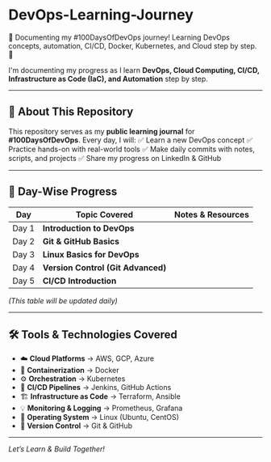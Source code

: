 # DevOps-Learning-Journey
📖 Documenting my #100DaysOfDevOps journey! Learning DevOps concepts, automation, CI/CD, Docker, Kubernetes, and Cloud step by step. 🚀

I'm documenting my progress as I learn **DevOps, Cloud Computing, CI/CD, Infrastructure as Code (IaC), and Automation** step by step.

---

## 📌 About This Repository
This repository serves as my **public learning journal** for **#100DaysOfDevOps**.
Every day, I will:
✅ Learn a new DevOps concept
✅ Practice hands-on with real-world tools
✅ Make daily commits with notes, scripts, and projects
✅ Share my progress on LinkedIn & GitHub

---

## 📅 Day-Wise Progress
| Day  | Topic Covered  | Notes & Resources |
|------|----------------|-------------------|
| Day 1 | **Introduction to DevOps** |
| Day 2 | **Git & GitHub Basics** |
| Day 3 | **Linux Basics for DevOps** |
| Day 4 | **Version Control (Git Advanced)** |
| Day 5 | **CI/CD Introduction** |

_(This table will be updated daily)_

---

## 🛠️ Tools & Technologies Covered
- ☁️ **Cloud Platforms** → AWS, GCP, Azure
- 🐳 **Containerization** → Docker
- ⚙️ **Orchestration** → Kubernetes
- 🔄 **CI/CD Pipelines** → Jenkins, GitHub Actions
- 🏗️ **Infrastructure as Code** → Terraform, Ansible
- 💡 **Monitoring & Logging** → Prometheus, Grafana
- 🐧 **Operating System** → Linux (Ubuntu, CentOS)
- 🔗 **Version Control** → Git & GitHub

---
 *Let’s Learn & Build Together!*